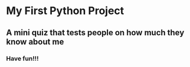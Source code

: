 # My First Python Project

## A mini quiz that tests people on how much they know about me

### Have fun!!!
